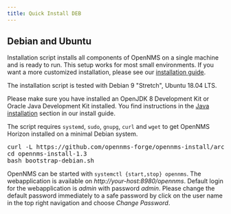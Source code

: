 ```yaml
---
title: Quick Install DEB
---
```


## Debian and Ubuntu

Installation script installs all components of OpenNMS on a single machine and is ready to run.
This setup works for most small environments.
If you want a more customized installation, please see our [installation guide](https://docs.opennms.org/opennms/releases/latest/guide-install/guide-install.html#gi-install-opennms-debian).

<i class="fa fa-info-circle" aria-hidden="true"></i> The installation script is tested with Debian 9 "Stretch", Ubuntu 18.04 LTS.

<i class="fa fa-info-circle" aria-hidden="true"></i> Please make sure you have installed an OpenJDK 8 Development Kit or Oracle Java Development Kit installed. You find instructions in the [Java installation](https://docs.opennms.org/opennms/releases/latest/guide-install/guide-install.html#gi-install-oracle-java-debian) section in our install guide.

<i class="fa fa-info-circle" aria-hidden="true"></i> The script requires `systemd`, `sudo`, `gnupg`, `curl` and `wget` to get OpenNMS Horizon installed on a minimal Debian system.

<pre class="prettyprint">
curl -L https://github.com/opennms-forge/opennms-install/archive/1.3.tar.gz | tar xz
cd opennms-install-1.3
bash bootstrap-debian.sh
</pre>

<script type="text/javascript" src="https://asciinema.org/a/34604.js" id="asciicast-34604" async></script>

OpenNMS can be started with `systemctl {start,stop} opennms`.
The webapplication is available on _http://your-host:8980/opennms_.
Default login for the webapplication is _admin_ with password _admin_.
Please change the default password immediately to a safe password by click on the user name in the top right navigation and choose _Change Password_.
